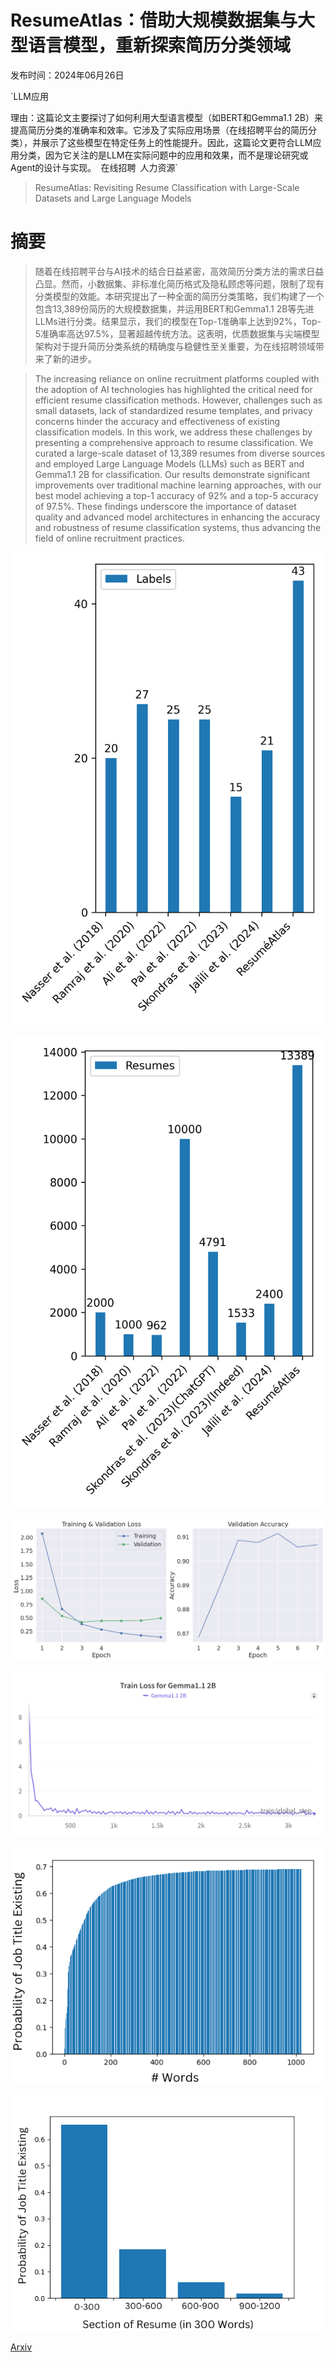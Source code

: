 # ResumeAtlas：借助大规模数据集与大型语言模型，重新探索简历分类领域

发布时间：2024年06月26日

`LLM应用

理由：这篇论文主要探讨了如何利用大型语言模型（如BERT和Gemma1.1 2B）来提高简历分类的准确率和效率。它涉及了实际应用场景（在线招聘平台的简历分类），并展示了这些模型在特定任务上的性能提升。因此，这篇论文更符合LLM应用分类，因为它关注的是LLM在实际问题中的应用和效果，而不是理论研究或Agent的设计与实现。` `在线招聘` `人力资源`

> ResumeAtlas: Revisiting Resume Classification with Large-Scale Datasets and Large Language Models

# 摘要

> 随着在线招聘平台与AI技术的结合日益紧密，高效简历分类方法的需求日益凸显。然而，小数据集、非标准化简历格式及隐私顾虑等问题，限制了现有分类模型的效能。本研究提出了一种全面的简历分类策略，我们构建了一个包含13,389份简历的大规模数据集，并运用BERT和Gemma1.1 2B等先进LLMs进行分类。结果显示，我们的模型在Top-1准确率上达到92%，Top-5准确率高达97.5%，显著超越传统方法。这表明，优质数据集与尖端模型架构对于提升简历分类系统的精确度与稳健性至关重要，为在线招聘领域带来了新的进步。

> The increasing reliance on online recruitment platforms coupled with the adoption of AI technologies has highlighted the critical need for efficient resume classification methods. However, challenges such as small datasets, lack of standardized resume templates, and privacy concerns hinder the accuracy and effectiveness of existing classification models. In this work, we address these challenges by presenting a comprehensive approach to resume classification. We curated a large-scale dataset of 13,389 resumes from diverse sources and employed Large Language Models (LLMs) such as BERT and Gemma1.1 2B for classification. Our results demonstrate significant improvements over traditional machine learning approaches, with our best model achieving a top-1 accuracy of 92\% and a top-5 accuracy of 97.5\%. These findings underscore the importance of dataset quality and advanced model architectures in enhancing the accuracy and robustness of resume classification systems, thus advancing the field of online recruitment practices.

![ResumeAtlas：借助大规模数据集与大型语言模型，重新探索简历分类领域](../../../paper_images/2406.18125/num_labels.png)

![ResumeAtlas：借助大规模数据集与大型语言模型，重新探索简历分类领域](../../../paper_images/2406.18125/num_resumes.png)

![ResumeAtlas：借助大规模数据集与大型语言模型，重新探索简历分类领域](../../../paper_images/2406.18125/bert.png)

![ResumeAtlas：借助大规模数据集与大型语言模型，重新探索简历分类领域](../../../paper_images/2406.18125/gemma.png)

![ResumeAtlas：借助大规模数据集与大型语言模型，重新探索简历分类领域](../../../paper_images/2406.18125/title-per-words.png)

![ResumeAtlas：借助大规模数据集与大型语言模型，重新探索简历分类领域](../../../paper_images/2406.18125/probability-per-section.png)

[Arxiv](https://arxiv.org/abs/2406.18125)